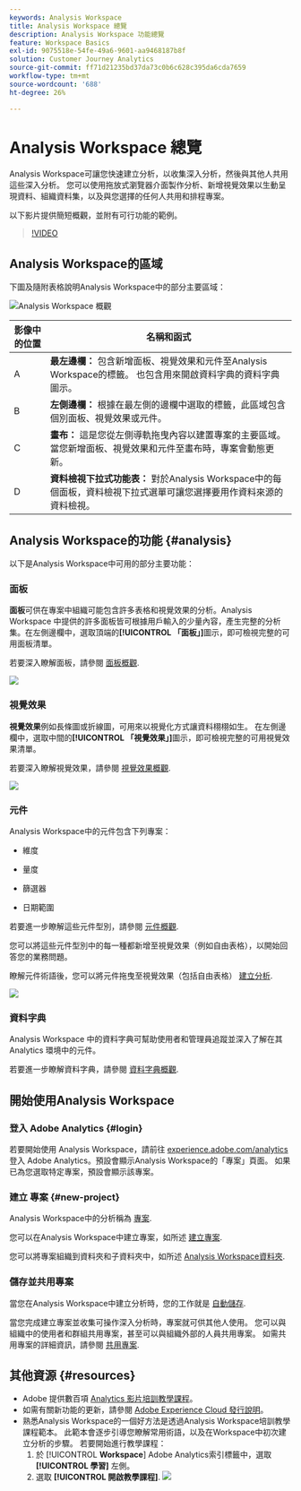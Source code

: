 ```yaml
---
keywords: Analysis Workspace
title: Analysis Workspace 總覽
description: Analysis Workspace 功能總覽
feature: Workspace Basics
exl-id: 9075518e-54fe-49a6-9601-aa9468187b8f
solution: Customer Journey Analytics
source-git-commit: ff71d21235bd37da73c0b6c628c395da6cda7659
workflow-type: tm+mt
source-wordcount: '688'
ht-degree: 26%

---
```


# Analysis Workspace 總覽

Analysis Workspace可讓您快速建立分析，以收集深入分析，然後與其他人共用這些深入分析。 您可以使用拖放式瀏覽器介面製作分析、新增視覺效果以生動呈現資料、組織資料集，以及與您選擇的任何人共用和排程專案。

以下影片提供簡短概觀，並附有可行功能的範例。

>[!VIDEO](https://video.tv.adobe.com/v/26266/?quality=12)

## Analysis Workspace的區域

下圖及隨附表格說明Analysis Workspace中的部分主要區域：

![Analysis Workspace 概觀](assets/analysis-workspace-overvew.png)

| 影像中的位置 | 名稱和函式 |
|---------|----------|
| A | **最左邊欄：** 包含新增面板、視覺效果和元件至Analysis Workspace的標籤。 也包含用來開啟資料字典的資料字典圖示。 |
| B | **左側邊欄：** 根據在最左側的邊欄中選取的標籤，此區域包含個別面板、視覺效果或元件。 |
| C | **畫布：** 這是您從左側導軌拖曳內容以建置專案的主要區域。 當您新增面板、視覺效果和元件至畫布時，專案會動態更新。 |
| D | **資料檢視下拉式功能表：** 對於Analysis Workspace中的每個面板，資料檢視下拉式選單可讓您選擇要用作資料來源的資料檢視。 |

## Analysis Workspace的功能 {#analysis}

以下是Analysis Workspace中可用的部分主要功能：

### 面板

**面板**&#x200B;可供在專案中組織可能包含許多表格和視覺效果的分析。Analysis Workspace 中提供的許多面板皆可根據用戶輸入的少量內容，產生完整的分析集。在左側邊欄中，選取頂端的&#x200B;**[!UICONTROL 「面板」]**&#x200B;圖示，即可檢視完整的可用面板清單。

若要深入瞭解面板，請參閱 [面板概觀](/help/analysis-workspace/c-panels/panels.md).

![](assets/build-panels.png)

### 視覺效果

**視覺效果**&#x200B;例如長條圖或折線圖，可用來以視覺化方式讓資料栩栩如生。 在左側邊欄中，選取中間的&#x200B;**[!UICONTROL 「視覺效果」]**&#x200B;圖示，即可檢視完整的可用視覺效果清單。

若要深入瞭解視覺效果，請參閱 [視覺效果概觀](/help/analysis-workspace/visualizations/freeform-analysis-visualizations.md).

![](assets/build-visualizations.png)

### 元件

Analysis Workspace中的元件包含下列專案：

* 維度

* 量度

* 篩選器

* 日期範圍

若要進一步瞭解這些元件型別，請參閱 [元件概觀](/help/components/overview.md).

您可以將這些元件型別中的每一種都新增至視覺效果（例如自由表格），以開始回答您的業務問題。

瞭解元件術語後，您可以將元件拖曳至視覺效果（包括自由表格） [建立分析](/help/analysis-workspace/visualizations/freeform-table/freeform-table.md).

![](assets/build-components.png)

### 資料字典

Analysis Workspace 中的資料字典可幫助使用者和管理員追蹤並深入了解在其 Analytics 環境中的元件。

若要進一步瞭解資料字典，請參閱 [資料字典概觀](/help/components/data-dictionary/data-dictionary-overview.md).

## 開始使用Analysis Workspace

### 登入 Adobe Analytics {#login}

若要開始使用 Analysis Workspace，請前往 [experience.adobe.com/analytics](https://experience.adobe.com/analytics) 登入 Adobe Analytics。預設會顯示Analysis Workspace的「專案」頁面。 如果已為您選取特定專案，預設會顯示該專案。

### 建立 專案 {#new-project}

Analysis Workspace中的分析稱為 [專案](/help/analysis-workspace/build-workspace-project/freeform-overview.md).

您可以在Analysis Workspace中建立專案，如所述 [建立專案](/help/analysis-workspace/build-workspace-project/create-projects.md).

您可以將專案組織到資料夾和子資料夾中，如所述 [Analysis Workspace資料夾](/help/analysis-workspace/build-workspace-project/workspace-folders/about-folders.md).

### 儲存並共用專案

當您在Analysis Workspace中建立分析時，您的工作就是 [自動儲存](/help/analysis-workspace/build-workspace-project/save-projects.md).

當您完成建立專案並收集可操作深入分析時，專案就可供其他人使用。 您可以與組織中的使用者和群組共用專案，甚至可以與組織外部的人員共用專案。 如需共用專案的詳細資訊，請參閱 [共用專案](/help/analysis-workspace/curate-share/share-projects.md).

## 其他資源 {#resources}

* Adobe 提供數百項 [Analytics 影片培訓教學課程](https://experienceleague.adobe.com/docs/analytics-learn/tutorials/overview.html?lang=zh-Hant)。
* 如需有關新功能的更新，請參閱 [Adobe Experience Cloud 發行說明](https://experienceleague.adobe.com/docs/release-notes/experience-cloud/current.html#analytics)。
* 熟悉Analysis Workspace的一個好方法是透過Analysis Workspace培訓教學課程範本。 此範本會逐步引導您瞭解常用術語，以及在Workspace中初次建立分析的步驟。 若要開始進行教學課程：
   1. 於 [!UICONTROL **Workspace**] Adobe Analytics索引標籤中，選取 **[!UICONTROL 學習]** 左側。
   1. 選取 **[!UICONTROL 開啟教學課程]**.
      ![](assets/training-tutorial.png)
